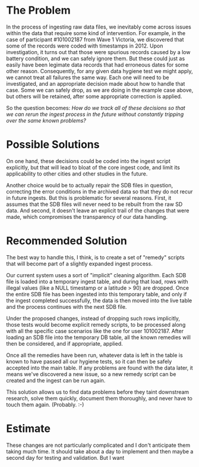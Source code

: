 The Problem
===========
In the process of ingesting raw data files, we inevitably come across issues within the data that require some kind of intervention. For example, in the case of participant #101002187 from Wave 1 Victoria, we discovered that some of the records were coded with timestamps in 2012. Upon investigation, it turns out that those were spurious records caused by a low battery condition, and we can safely ignore them. But these could just as easily have been legimate data records that had erroneous dates for some other reason. Consequently, for any given data hygiene test we might apply, we cannot treat all failures the same way. Each one will need to be investigated, and an appropriate decision made about how to handle that case. Some we can safely drop, as we are doing in the example case above, but others will be retained, after some appropriate correction is applied.

So the question becomes: *How do we track all of these decisions so that we can rerun the ingest process in the future without constantly tripping over the same known problems?*

Possible Solutions
==================
On one hand, these decisions could be coded into the ingest script explicitly, but that will lead to bloat of the core ingest code, and limit its applicability to other cities and other studies in the future.

Another choice would be to actually repair the SDB files in question, correcting the error conditions in the archived data so that they do not recur in future ingests. But this is problematic for several reasons. First, it assumes that the SDB files will never need to be rebuilt from the raw SD data. And second, it doesn't leave an explicit trail of the changes that were made, which compromises the transparency of our data handling.

Recommended Solution
====================
The best way to handle this, I think, is to create a set of "remedy" scripts that will become part of a slightly expanded ingest process.

Our current system uses a sort of "implicit" cleaning algorithm. Each SDB file is loaded into a temporary ingest table, and during that load, rows with illegal values (like a NULL timestamp or a latitude > 90) are dropped. Once the entire SDB file has been ingested into this temporary table, and only if the ingest completed successfully, the data is then moved into the live table and the process continues with the next SDB file.

Under the proposed changes, instead of dropping such rows implicitly, those tests would become explicit remedy scripts, to be processed along with all the specific case scenarios like the one for user 101002187. After loading an SDB file into the temporary DB table, all the known remedies will then be considered, and if appropriate, applied.

Once all the remedies have been run, whatever data is left in the table is known to have passed all our hygiene tests, so it can then be safely accepted into the main table. If any problems are found with the data later, it means we've discovered a new issue, so a new remedy script can be created and the ingest can be run again.

This solution allows us to find data problems before they taint downstream research, solve them quickly, document them thoroughly, and never have to touch them again. (Probably. :-)

Estimate
========
These changes are not particularly complicated and I don't anticipate them taking much time. It should take about a day to implement and then maybe a second day for testing and validation. But I want 

